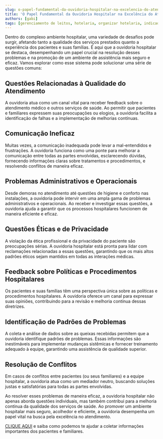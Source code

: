 ```yaml
---
slug: o-papel-fundamental-da-ouvidoria-hospitalar-na-excelencia-do-atendimento
title: 'O Papel Fundamental da Ouvidoria Hospitalar na Excelência do Atendimento' 
authors: [gabi]
tags: [gerenciamento de leitos, hotelaria, organizar hotelaria, indicadores, ouvidoria hospitalar, papel ouvidoria, qualidade da assistência]
---
```

<head>
  <script type="text/javascript" async src="https://d335luupugsy2.cloudfront.net/js/loader-scripts/9313c8fa-9729-4f09-a957-8ac656cf95d3-loader.js" ></script>
</head>

Dentro do complexo ambiente hospitalar, uma variedade de desafios pode surgir, afetando tanto a qualidade dos serviços prestados quanto a experiência dos pacientes e suas famílias. É aqui que a ouvidoria hospitalar se destaca, desempenhando um papel crucial na resolução desses problemas e na promoção de um ambiente de assistência mais seguro e eficaz. Vamos explorar como esse sistema pode solucionar uma série de questões comuns:

## Questões Relacionadas à Qualidade do Atendimento

A ouvidoria atua como um canal vital para receber feedback sobre o atendimento médico e outros serviços de saúde. Ao permitir que pacientes e familiares expressem suas preocupações ou elogios, a ouvidoria facilita a identificação de falhas e a implementação de melhorias contínuas.

## Comunicação Ineficaz

Muitas vezes, a comunicação inadequada pode levar a mal-entendidos e frustrações. A ouvidoria funciona como uma ponte para melhorar a comunicação entre todas as partes envolvidas, esclarecendo dúvidas, fornecendo informações claras sobre tratamentos e procedimentos, e resolvendo conflitos de maneira eficaz.

## Problemas Administrativos e Operacionais

Desde demoras no atendimento até questões de higiene e conforto nas instalações, a ouvidoria pode intervir em uma ampla gama de problemas administrativos e operacionais. Ao receber e investigar essas questões, a ouvidoria ajuda a garantir que os processos hospitalares funcionem de maneira eficiente e eficaz.

## Questões Éticas e de Privacidade

A violação da ética profissional e da privacidade do paciente são preocupações sérias. A ouvidoria hospitalar está pronta para lidar com reclamações relacionadas a essas questões, garantindo que os mais altos padrões éticos sejam mantidos em todas as interações médicas.

## Feedback sobre Políticas e Procedimentos Hospitalares

Os pacientes e suas famílias têm uma perspectiva única sobre as políticas e procedimentos hospitalares. A ouvidoria oferece um canal para expressar suas opiniões, contribuindo para a revisão e melhoria contínua dessas diretrizes.

## Identificação de Padrões de Problemas

A coleta e análise de dados sobre as queixas recebidas permitem que a ouvidoria identifique padrões de problemas. Essas informações são inestimáveis para implementar mudanças sistêmicas e fornecer treinamento adequado à equipe, garantindo uma assistência de qualidade superior.

## Resolução de Conflitos

Em casos de conflitos entre pacientes (ou seus familiares) e a equipe hospitalar, a ouvidoria atua como um mediador neutro, buscando soluções justas e satisfatórias para todas as partes envolvidas.

Ao resolver esses problemas de maneira eficaz, a ouvidoria hospitalar não apenas aborda questões individuais, mas também contribui para a melhoria contínua da qualidade dos serviços de saúde. Ao promover um ambiente hospitalar mais seguro, acolhedor e eficiente, a ouvidoria desempenha um papel vital na busca pela excelência no atendimento.

[CLIQUE AQUI](https://produtos.nymeriasoft.com.br/ouvidoria-hospitalar) e saiba como podemos te ajudar a coletar informações importantes dos pacientes e familiares.
